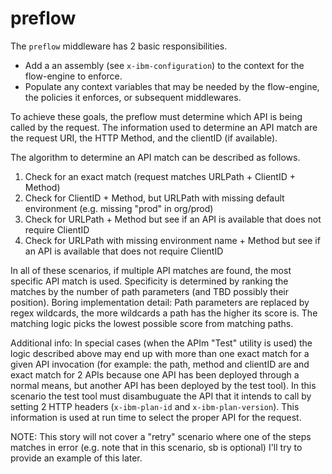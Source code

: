# preflow

The `preflow` middleware has 2 basic responsibilities.
- Add a an assembly (see `x-ibm-configuration`) to the context for the flow-engine to enforce.
- Populate any context variables that may be needed by the flow-engine, the policies it enforces, or subsequent middlewares.

To achieve these goals, the preflow must determine which API is being called by the request. The information used to determine an API match are the request URI, the HTTP Method, and the clientID (if available).

The algorithm to determine an API match can be described as follows.
1. Check for an exact match (request matches URLPath + ClientID + Method)
2. Check for ClientID + Method, but URLPath with missing default environment (e.g. missing "prod" in org/prod)
3. Check for URLPath + Method but see if an API is available that does not require ClientID
4. Check for URLPath with missing environment name + Method but see if an API is available that does not require ClientID

In all of these scenarios, if multiple API matches are found, the most specific API match is used. Specificity is determined by ranking the matches by the number of path parameters (and TBD possibly their position).
Boring implementation detail: Path parameters are replaced by regex wildcards, the more wildcards a path has the higher its score is. The matching logic picks the lowest possible score from matching paths.

Additional info:
In special cases (when the APIm "Test" utility is used) the logic described above may end up with more than one exact match for a given API invocation (for example: the path, method and clientID are and exact match for 2 APIs because one API has been deployed through a normal means, but another API has been deployed by the test tool). In this scenario the test tool must disambuguate the API that it intends to call by setting 2 HTTP headers (`x-ibm-plan-id` and `x-ibm-plan-version`). This information is used at run time to select the proper API for the request.

NOTE: This story will not cover a "retry" scenario where one of the steps matches in error (e.g. note that in this scenario, sb is optional) I'll try to provide an example of this later.
